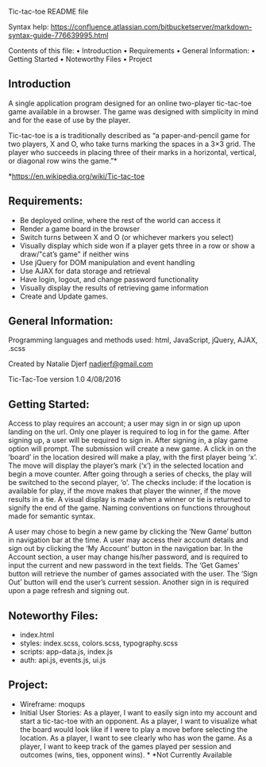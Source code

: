 Tic-tac-toe README file

Syntax help:
https://confluence.atlassian.com/bitbucketserver/markdown-syntax-guide-776639995.html

Contents of this file:
•	Introduction
•	Requirements
•	General Information:
•	Getting Started
•	Noteworthy Files
•	Project

## Introduction

A single application program designed for an online two-player tic-tac-toe game available in a browser.
The game was designed with simplicity in mind and for the ease of use by the player.

Tic-tac-toe is a is traditionally described as “a paper-and-pencil game for two players, X and O, who take turns marking the spaces in a 3×3 grid. The player who succeeds in placing three of their marks in a horizontal, vertical, or diagonal row wins the game.”*

*https://en.wikipedia.org/wiki/Tic-tac-toe

## Requirements:

*	Be deployed online, where the rest of the world can access it
*	Render a game board in the browser
*	Switch turns between X and O (or whichever markers you select)
*	Visually display which side won if a player gets three in a row or show a draw/"cat’s game" if neither wins
*	Use jQuery for DOM manipulation and event handling
*	Use AJAX for data storage and retrieval
*	Have login, logout, and change password functionality
*	Visually display the results of retrieving game information
*	Create and Update games.

## General Information:

Programming languages and methods used: html, JavaScript,  jQuery, AJAX, .scss

Created by Natalie Djerf nadjerf@gmail.com

Tic-Tac-Toe version 1.0 4/08/2016

## Getting Started:

Access to play requires an account; a user may sign in or sign up upon landing on the url. Only one player is required to log in for the game.
After signing up, a user will be required to sign in. After signing in, a play game option will prompt. The submission will create a new game.
A click in on the ‘board’ in the location desired will make a play, with the first player being ‘x’. The move will display the player’s mark (‘x’) in the selected location and begin a move counter. After going through a series of checks, the play will be switched to the second player, ‘o’.  The checks include: if the location is available for play, if the move makes that player the winner, if the move results in a tie.
A visual display is made when a winner or tie is returned to signify the end of the game. Naming conventions on functions throughout made for semantic syntax.

A user may chose to begin a new game by clicking the ‘New Game’ button in navigation bar at the time.
A  user may access their account details and sign out by clicking the ‘My Account’ button in the navigation bar. In the Account section, a user may change his/her password, and is required to input the current and new password in the text fields. The ‘Get Games’ button will retrieve the number of games associated with the user.
The ‘Sign Out’ button will end the user’s current session. Another sign in is required upon a page refresh and signing out.

## Noteworthy Files:
* index.html
*	styles: index.scss, colors.scss, typography.scss
*	scripts: app-data.js, index.js
*	auth: api.js, events.js, ui.js

## Project:
*	Wireframe: moqups
*	Initial User Stories:
As a player, I want to easily sign into my account and start a tic-tac-toe with an opponent.
As a player, I want to visualize what the board would look like if I were to play a move before selecting the location.
As a player, I want to see clearly who has won the game.
As a player, I want to keep track of the games played per session and outcomes (wins, ties, opponent wins). *  *Not Currently Available
